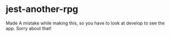 # jest-another-rpg
Made A mistake while making this, so you have to look at develop to see the app. Sorry about that!
